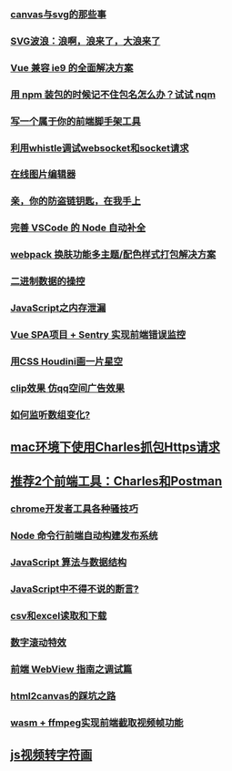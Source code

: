 ### [canvas与svg的那些事](https://github.com/dxiaoqi/canvas-svg-)
### [SVG波浪：浪啊，浪来了，大浪来了](https://zhuanlan.zhihu.com/p/36031294)
### [Vue 兼容 ie9 的全面解决方案](https://juejin.im/post/5b2868b46fb9a00e6f65f87e)
### [用 npm 装包的时候记不住包名怎么办？试试 nqm](https://github.com/libin1991/nqm)
### [写一个属于你的前端脚手架工具](https://juejin.im/post/5b0e739e518825153e3d5440)
### [利用whistle调试websocket和socket请求](https://juejin.im/post/5ad6d125f265da239460017e)
### [在线图片编辑器](https://juejin.im/post/5ad9c9ea51882567105f4f9e)
### [亲，你的防盗链钥匙，在我手上](https://juejin.im/post/5adc0d03518825673a2022b7)
### [完善 VSCode 的 Node 自动补全](https://juejin.im/post/5add67986fb9a07ab83da106)
### [webpack 换肤功能多主题/配色样式打包解决方案](https://blog.hypers.io/2018/04/19/webpack-mutiple-theme-solution/)
### [二进制数据的操控](https://juejin.im/post/5adca4e0f265da0b767d0fb0)
### [JavaScript之内存泄漏](https://juejin.im/post/5ad8507cf265da50472fc93c)
### [Vue SPA项目 + Sentry 实现前端错误监控](https://juejin.im/post/5adb05fef265da0b79647421)
### [用CSS Houdini画一片星空](https://juejin.im/post/5adc091b51882567105f5586)
### [clip效果 仿qq空间广告效果](https://github.com/dxiaoqi/canvas-svg-)
### [如何监听数组变化?](https://juejin.im/post/5ade0e3df265da0b8e7f050b)
## [mac环境下使用Charles抓包Https请求](https://segmentfault.com/a/1190000005070614)
## [推荐2个前端工具：Charles和Postman](https://juejin.im/post/5ae73a4ff265da0b71560e7a)
### [chrome开发者工具各种骚技巧](https://juejin.im/post/5af53823f265da0b75282b0f)
### [Node 命令行前端自动构建发布系统](https://juejin.im/post/5b0527b0518825428630dc10)
### [JavaScript 算法与数据结构](https://github.com/trekhleb/javascript-algorithms/blob/master/README.zh-CN.md)
### [JavaScript中不得不说的断言?](https://juejin.im/post/5b1683bee51d4506d73f176b)
### [csv和excel读取和下载](https://juejin.im/post/5b1fdbcc5188257d571f2c62)
### [数字滚动特效](https://github.com/libin1991/number-flip)
### [前端 WebView 指南之调试篇](https://75team.com/post/webview-debug.html)
### [html2canvas的踩坑之路](https://juejin.im/post/5b31d98ee51d4558817e14f8)
### [wasm + ffmpeg实现前端截取视频帧功能](https://juejin.im/post/5b5c82c1e51d4534c34a4caf#heading-5)
## [js视频转字符画](https://juejin.im/post/5b5ec60d6fb9a04f8a219a1d)
